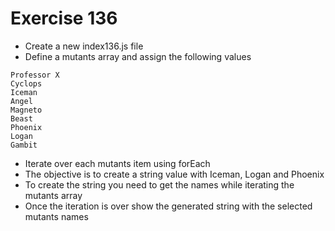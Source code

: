 # Exercise 136

- Create a new index136.js file
- Define a mutants array and assign the following values

```
Professor X
Cyclops
Iceman
Angel
Magneto
Beast
Phoenix
Logan
Gambit
```

- Iterate over each mutants item using forEach
- The objective is to create a string value with Iceman, Logan and Phoenix
- To create the string you need to get the names while iterating the mutants array
- Once the iteration is over show the generated string with the selected mutants names
